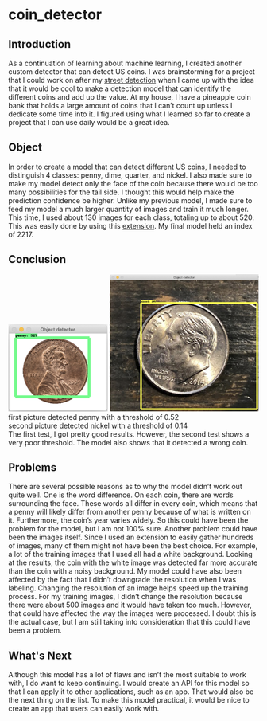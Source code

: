 # coin_detector

## Introduction

As a continuation of learning about machine learning, I created another custom detector that can detect US coins. I was brainstorming for a project that I could work on after my [street detection](https://github.com/holyjen123/object_detection.git) when I came up with the idea that it would be cool to make a detection model that can identify the different coins and add up the value. At my house, I have a pineapple coin bank that holds a large amount of coins that I can’t count up unless I dedicate some time into it. I figured using what I learned so far to create a project that I can use daily would be a great idea. 

## Object

In order to create a model that can detect different US coins, I needed to distinguish 4 classes: penny, dime, quarter, and nickel. I also made sure to make my model detect only the face of the coin because there would be too many possibilities for the tail side. I thought this would help make the prediction confidence be higher. 
Unlike my previous model, I made sure to feed my model a much larger quantity of images and train it much longer. This time, I used about 130 images for each class, totaling up to about 520. This was easily done by using this [extension](https://download-all-images.mobilefirst.me/). My final model held an index of 2217. 

## Conclusion

<img src="https://github.com/holyjen123/coin_detector/blob/master/readme_images/penny.png" alt="penny" width="200" height="175">
<img src="https://github.com/holyjen123/coin_detector/blob/master/readme_images/quarter.png" alt="quarter" width="300" height="275">
first picture detected penny with a threshold of 0.52 
<br>
second picture detected nickel with a threshold of 0.14
<br>
The first test, I got pretty good results. However, the second test shows a very poor threshold. The model also shows that it detected a wrong coin. 

## Problems

There are several possible reasons as to why the model didn’t work out quite well. One is the word difference. On each coin, there are words surrounding the face. These words all differ in every coin, which means that a penny will likely differ from another penny because of what is written on it. Furthermore, the coin’s year varies widely. So this could have been the problem for the model, but I am not 100% sure. 
Another problem could have been the images itself. Since I used an extension to easily gather hundreds of images, many of them might not have been the best choice. For example, a lot of the training images that I used all had a white background. Looking at the results, the coin with the white image was detected far more accurate than the coin with a noisy background. 
My model could have also been affected by the fact that I didn’t downgrade the resolution when I was labeling. Changing the resolution of an image helps speed up the training process. For my training images, I didn’t change the resolution because there were about 500 images and it would have taken too much. However, that could have affected the way the images were processed. I doubt this is the actual case, but I am still taking into consideration that this could have been a problem. 

## What's Next

Although this model has a lot of flaws and isn’t the most suitable to work with, I do want to keep continuing. I would create an API for this model so that I can apply it to other applications, such as an app. That would also be the next thing on the list. To make this model practical, it would be nice to create an app that users can easily work with. 
